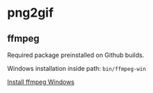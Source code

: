 # png2gif

## ffmpeg
Required package preinstalled on Github builds.

Windows installation inside path: `bin/ffmpeg-win`

[Install ffmpeg Windows](https://github.com/BtbN/FFmpeg-Builds/releases/download/latest/ffmpeg-master-latest-win64-gpl-shared.zip)